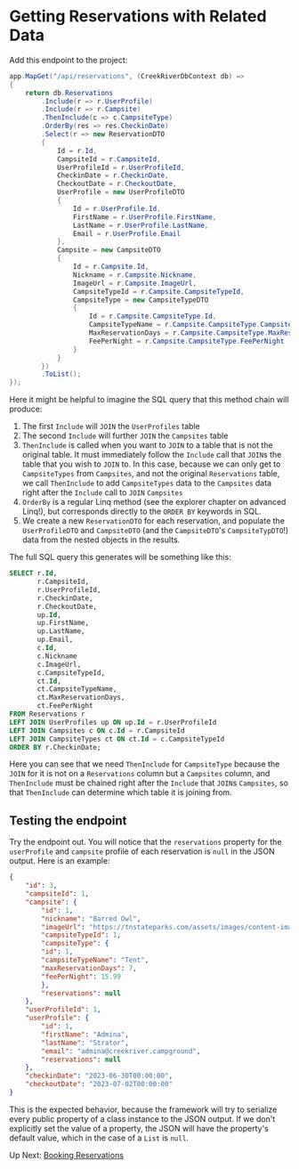 # Getting Reservations with Related Data

Add this endpoint to the project:
``` csharp
app.MapGet("/api/reservations", (CreekRiverDbContext db) =>
{
    return db.Reservations
        .Include(r => r.UserProfile)
        .Include(r => r.Campsite)
        .ThenInclude(c => c.CampsiteType)
        .OrderBy(res => res.CheckinDate)
        .Select(r => new ReservationDTO
        {
            Id = r.Id,
            CampsiteId = r.CampsiteId,
            UserProfileId = r.UserProfileId,
            CheckinDate = r.CheckinDate,
            CheckoutDate = r.CheckoutDate,
            UserProfile = new UserProfileDTO
            {
                Id = r.UserProfile.Id,
                FirstName = r.UserProfile.FirstName,
                LastName = r.UserProfile.LastName,
                Email = r.UserProfile.Email
            },
            Campsite = new CampsiteDTO
            {
                Id = r.Campsite.Id,
                Nickname = r.Campsite.Nickname,
                ImageUrl = r.Campsite.ImageUrl,
                CampsiteTypeId = r.Campsite.CampsiteTypeId,
                CampsiteType = new CampsiteTypeDTO
                {
                    Id = r.Campsite.CampsiteType.Id,
                    CampsiteTypeName = r.Campsite.CampsiteType.CampsiteTypeName,
                    MaxReservationDays = r.Campsite.CampsiteType.MaxReservationDays,
                    FeePerNight = r.Campsite.CampsiteType.FeePerNight
                }
            }
        })
        .ToList();
});
```

Here it might be helpful to imagine the SQL query that this method chain will produce:
1. The first `Include` will `JOIN` the `UserProfiles` table
1. The second `Include` will further `JOIN` the `Campsites` table
1. `ThenInclude` is called when you want to `JOIN` to a table that is not the original table. It must immediately follow the `Include` call that `JOIN`s the table that you wish to `JOIN` to. In this case, because we can only get to `CampsiteTypes` from `Campsites`, and not the original `Reservations` table, we call `ThenInclude` to add `CampsiteTypes` data to the `Campsites` data right after the `Include` call to `JOIN` `Campsites`
1. `OrderBy` is a regular Linq method (see the explorer chapter on advanced Linq!), but corresponds directly to the `ORDER BY` keywords in SQL. 
1. We create a new `ReservationDTO` for each reservation, and populate the `UserProfileDTO` and `CampsiteDTO` (and the `CampsiteDTO`'s `CampsiteTypDTO`!) data from the nested objects in the results.

The full SQL query this generates will be something like this:
``` sql
SELECT r.Id,
       r.CampsiteId,
       r.UserProfileId,
       r.CheckinDate,
       r.CheckoutDate,
       up.Id,
       up.FirstName,
       up.LastName,
       up.Email,
       c.Id, 
       c.Nickname
       c.ImageUrl,
       c.CampsiteTypeId, 
       ct.Id,
       ct.CampsiteTypeName,
       ct.MaxReservationDays,
       ct.FeePerNight
FROM Reservations r
LEFT JOIN UserProfiles up ON up.Id = r.UserProfileId
LEFT JOIN Campsites c ON c.Id = r.CampsiteId
LEFT JOIN CampsiteTypes ct ON ct.Id = c.CampsiteTypeId
ORDER BY r.CheckinDate;
```
Here you can see that we need `ThenInclude` for `CampsiteType` because the `JOIN` for it is not on a `Reservations` column but a `Campsites` column, and `ThenInclude` must be chained right after the `Include` that `JOIN`s `Campsites`, so that `ThenInclude` can determine which table it is joining from.  

## Testing the endpoint
Try the endpoint out. You will notice that the `reservations` property for the `userProfile` and `campsite` profile of each reservation is `null` in the JSON output. Here is an example:
``` json
{
    "id": 3,
    "campsiteId": 1,
    "campsite": {
        "id": 1,
        "nickname": "Barred Owl",
        "imageUrl": "https://tnstateparks.com/assets/images/content-images/campgrounds/249/colsp-area2-site73.jpg",
        "campsiteTypeId": 1,
        "campsiteType": {
        "id": 1,
        "campsiteTypeName": "Tent",
        "maxReservationDays": 7,
        "feePerNight": 15.99
        },
        "reservations": null
    },
    "userProfileId": 1,
    "userProfile": {
        "id": 1,
        "firstName": "Admina",
        "lastName": "Strator",
        "email": "admina@creekriver.campground",
        "reservations": null
    },
    "checkinDate": "2023-06-30T00:00:00",
    "checkoutDate": "2023-07-02T00:00:00"
}
```
This is the expected behavior, because the framework will try to serialize every public property of a class instance to the JSON output. If we don't explicitly set the value of a property, the JSON will have the property's default value, which in the case of a `List` is `null`.

Up Next: [Booking Reservations](./creek-river-book-reservation.md)